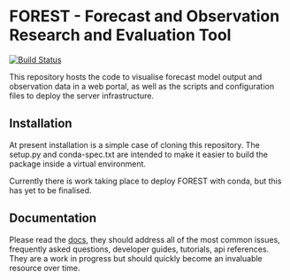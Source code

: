 # FOREST - Forecast and Observation Research and Evaluation Tool

[![Build Status](https://travis-ci.com/informatics-lab/forest.svg?branch=master)](https://travis-ci.com/informatics-lab/forest)

This repository hosts the code to visualise forecast model output and observation data in a web portal, as well as the scripts and configuration files to deploy the server infrastructure.


## Installation

At present installation is a simple case of cloning this repository. The
setup.py and conda-spec.txt are intended to make it easier to build the
package inside a virtual environment.

Currently there is work taking place to deploy FOREST with conda, but this
has yet to be finalised.

## Documentation

Please read the [docs](https://forest-informaticslab.readthedocs.io), they
should address all of the most common issues, frequently asked questions, developer
guides, tutorials, api references. They are a work in progress but should
quickly become an invaluable resource over time.
